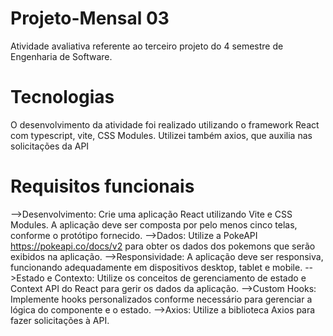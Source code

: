 # Projeto-Mensal 03

Atividade avaliativa referente ao terceiro projeto do 4 semestre de Engenharia de Software. 

# Tecnologias

O desenvolvimento da atividade foi realizado utilizando o framework React com typescript, vite, CSS Modules. Utilizei também axios, que auxilia nas solicitações da API

# Requisitos funcionais

-->Desenvolvimento: Crie uma aplicação React utilizando Vite e CSS Modules. A aplicação deve ser composta por pelo menos cinco telas, conforme o protótipo fornecido.
-->Dados: Utilize a PokeAPI <https://pokeapi.co/docs/v2> para obter os dados dos pokemons que serão exibidos na aplicação. 
-->Responsividade: A aplicação deve ser responsiva, funcionando adequadamente em dispositivos desktop, tablet e mobile. 
-->Estado e Contexto: Utilize os conceitos de gerenciamento de estado e Context API do React para gerir os dados da aplicação. 
-->Custom Hooks: Implemente hooks personalizados conforme necessário para gerenciar a lógica do componente e o estado. 
-->Axios: Utilize a biblioteca Axios para fazer solicitações à API.

